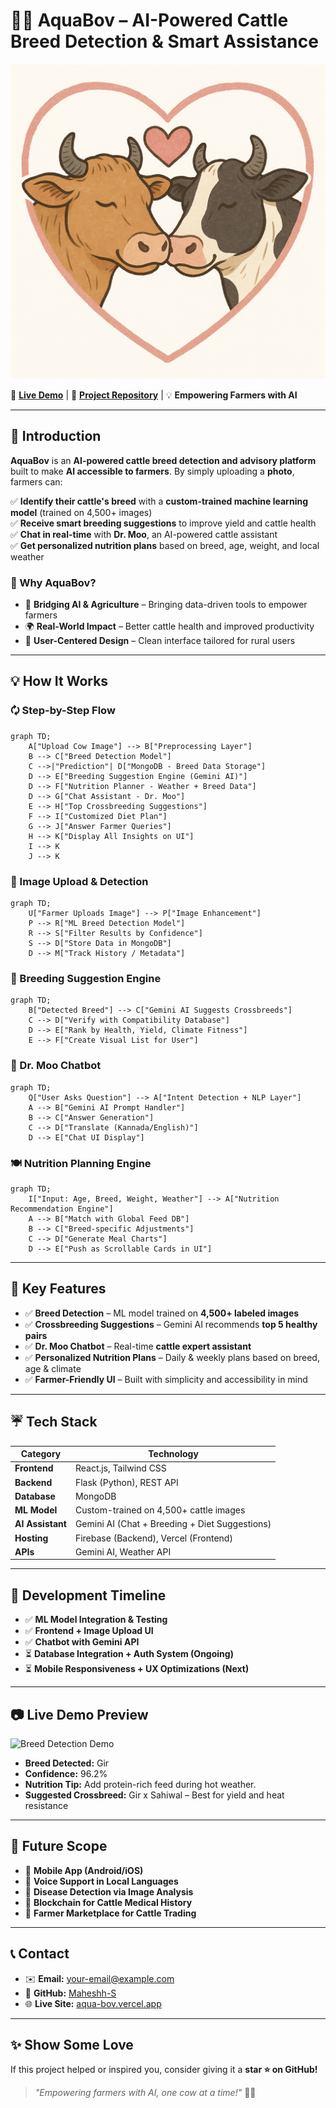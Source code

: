 # 🌊🐄 AquaBov – AI-Powered Cattle Breed Detection & Smart Assistance

![AquaBov Logo](frontend/public/images/cow-logo.png)

🔗 **[Live Demo](https://aqua-bov.vercel.app/)** | 🐝 **[Project Repository](https://github.com/Maheshh-S/AquaBov/)** | 💡 **Empowering Farmers with AI**

---

## 🚀 Introduction

**AquaBov** is an **AI-powered cattle breed detection and advisory platform** built to make **AI accessible to farmers**. By simply uploading a **photo**, farmers can:

✅ **Identify their cattle's breed** with a **custom-trained machine learning model** (trained on 4,500+ images)  
✅ **Receive smart breeding suggestions** to improve yield and cattle health  
✅ **Chat in real-time** with **Dr. Moo**, an AI-powered cattle assistant  
✅ **Get personalized nutrition plans** based on breed, age, weight, and local weather  

### 🌟 Why AquaBov?
- 🔄 **Bridging AI & Agriculture** – Bringing data-driven tools to empower farmers
- 🌍 **Real-World Impact** – Better cattle health and improved productivity
- 🎨 **User-Centered Design** – Clean interface tailored for rural users

---

## 💡 How It Works

### 🗘️ Step-by-Step Flow
```mermaid
graph TD;
    A["Upload Cow Image"] --> B["Preprocessing Layer"]
    B --> C["Breed Detection Model"]
    C -->|"Prediction"| D["MongoDB - Breed Data Storage"]
    D --> E["Breeding Suggestion Engine (Gemini AI)"]
    D --> F["Nutrition Planner - Weather + Breed Data"]
    D --> G["Chat Assistant - Dr. Moo"]
    E --> H["Top Crossbreeding Suggestions"]
    F --> I["Customized Diet Plan"]
    G --> J["Answer Farmer Queries"]
    H --> K["Display All Insights on UI"]
    I --> K
    J --> K
```

### 📸 Image Upload & Detection
```mermaid
graph TD;
    U["Farmer Uploads Image"] --> P["Image Enhancement"]
    P --> R["ML Breed Detection Model"]
    R --> S["Filter Results by Confidence"]
    S --> D["Store Data in MongoDB"]
    D --> M["Track History / Metadata"]
```

### 🔬 Breeding Suggestion Engine
```mermaid
graph TD;
    B["Detected Breed"] --> C["Gemini AI Suggests Crossbreeds"]
    C --> D["Verify with Compatibility Database"]
    D --> E["Rank by Health, Yield, Climate Fitness"]
    E --> F["Create Visual List for User"]
```

### 💬 Dr. Moo Chatbot
```mermaid
graph TD;
    Q["User Asks Question"] --> A["Intent Detection + NLP Layer"]
    A --> B["Gemini AI Prompt Handler"]
    B --> C["Answer Generation"]
    C --> D["Translate (Kannada/English)"]
    D --> E["Chat UI Display"]
```

### 🍽️ Nutrition Planning Engine
```mermaid
graph TD;
    I["Input: Age, Breed, Weight, Weather"] --> A["Nutrition Recommendation Engine"]
    A --> B["Match with Global Feed DB"]
    B --> C["Breed-specific Adjustments"]
    C --> D["Generate Meal Charts"]
    D --> E["Push as Scrollable Cards in UI"]
```

---

## 🚀 Key Features

- ✅ **Breed Detection** – ML model trained on **4,500+ labeled images**
- ✅ **Crossbreeding Suggestions** – Gemini AI recommends **top 5 healthy pairs**
- ✅ **Dr. Moo Chatbot** – Real-time **cattle expert assistant**
- ✅ **Personalized Nutrition Plans** – Daily & weekly plans based on breed, age & climate
- ✅ **Farmer-Friendly UI** – Built with simplicity and accessibility in mind

---

## ☔️ Tech Stack

| **Category** | **Technology** |
|--------------|----------------|
| **Frontend** | React.js, Tailwind CSS |
| **Backend** | Flask (Python), REST API |
| **Database** | MongoDB |
| **ML Model** | Custom-trained on 4,500+ cattle images |
| **AI Assistant** | Gemini AI (Chat + Breeding + Diet Suggestions) |
| **Hosting** | Firebase (Backend), Vercel (Frontend) |
| **APIs** | Gemini AI, Weather API |

---

## 📅 Development Timeline

- ✅ **ML Model Integration & Testing**
- ✅ **Frontend + Image Upload UI**
- ✅ **Chatbot with Gemini API**
- ⏳ **Database Integration + Auth System (Ongoing)**
- ⏳ **Mobile Responsiveness + UX Optimizations (Next)**

---

## 📷 Live Demo Preview

![Breed Detection Demo](https://via.placeholder.com/600x350?text=Breed+Detected+%3A+Gir+%7C+Confidence+%3A+96%25)

- **Breed Detected:** Gir
- **Confidence:** 96.2%
- **Nutrition Tip:** Add protein-rich feed during hot weather.
- **Suggested Crossbreed:** Gir x Sahiwal – Best for yield and heat resistance

---

## 🌌 Future Scope

- 🚀 **Mobile App (Android/iOS)**
- 🎤 **Voice Support in Local Languages**
- 💉 **Disease Detection via Image Analysis**
- 🔐 **Blockchain for Cattle Medical History**
- 🏢 **Farmer Marketplace for Cattle Trading**

---

## 📞 Contact

- ✉️ **Email:** your-email@example.com  
- 🐝 **GitHub:** [Maheshh-S](https://github.com/Maheshh-S)  
- 🌐 **Live Site:** [aqua-bov.vercel.app](https://aqua-bov.vercel.app/)

---

## ✨ Show Some Love

If this project helped or inspired you, consider giving it a **star ⭐ on GitHub!**

> _"Empowering farmers with AI, one cow at a time!"_ 🐄️🌱


